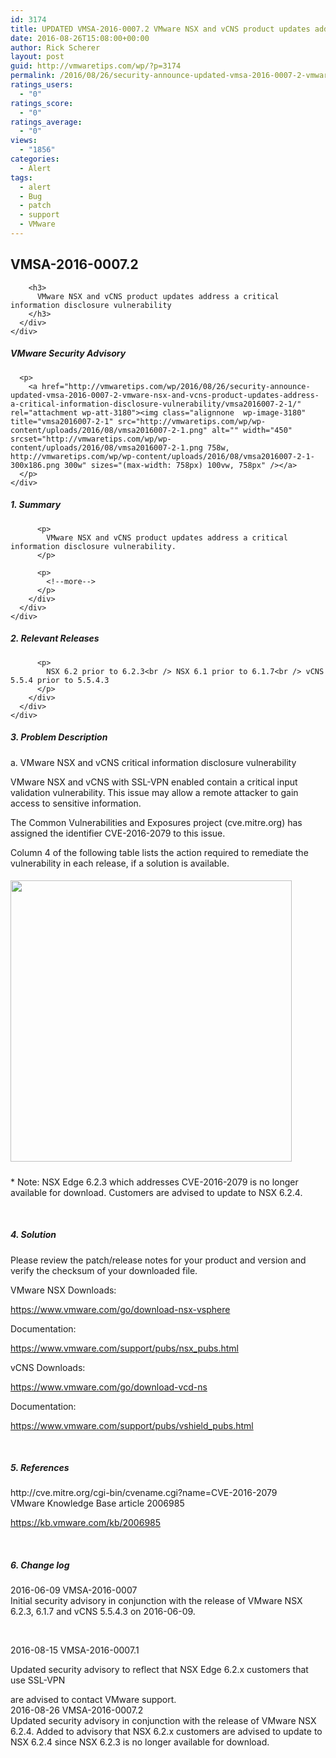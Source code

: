 ```yaml
---
id: 3174
title: UPDATED VMSA-2016-0007.2 VMware NSX and vCNS product updates address a critical information disclosure vulnerability
date: 2016-08-26T15:08:00+00:00
author: Rick Scherer
layout: post
guid: http://vmwaretips.com/wp/?p=3174
permalink: /2016/08/26/security-announce-updated-vmsa-2016-0007-2-vmware-nsx-and-vcns-product-updates-address-a-critical-information-disclosure-vulnerability/
ratings_users:
  - "0"
ratings_score:
  - "0"
ratings_average:
  - "0"
views:
  - "1856"
categories:
  - Alert
tags:
  - alert
  - Bug
  - patch
  - support
  - VMware
---
```

<div>
  <div>
    <div>
      <div>
        <h2>
          VMSA-2016-0007.2
        </h2>
        
        <h3>
          VMware NSX and vCNS product updates address a critical information disclosure vulnerability
        </h3>
      </div>
    </div>
  </div>
</div>

<div>
  <div id="columncontainer1columncontainercomparisontable">
    <div data-heading="headingOne">
      <h5>
        VMware Security Advisory
      </h5>
      
      <p>
        <a href="http://vmwaretips.com/wp/2016/08/26/security-announce-updated-vmsa-2016-0007-2-vmware-nsx-and-vcns-product-updates-address-a-critical-information-disclosure-vulnerability/vmsa2016007-2-1/" rel="attachment wp-att-3180"><img class="alignnone  wp-image-3180" title="vmsa2016007-2-1" src="http://vmwaretips.com/wp/wp-content/uploads/2016/08/vmsa2016007-2-1.png" alt="" width="450" srcset="http://vmwaretips.com/wp/wp-content/uploads/2016/08/vmsa2016007-2-1.png 758w, http://vmwaretips.com/wp/wp-content/uploads/2016/08/vmsa2016007-2-1-300x186.png 300w" sizes="(max-width: 758px) 100vw, 758px" /></a>
      </p>
    </div>
  </div>
</div>

<div>
  <div>
    <div>
      <div>
        <div>
          <h5>
            1. Summary
          </h5>
          
          <p>
            VMware NSX and vCNS product updates address a critical information disclosure vulnerability.
          </p>
          
          <p>
            <!--more-->
          </p>
        </div>
      </div>
    </div>
  </div>
</div>

<div>
  <div>
    <div>
      <div>
        <div>
          <h5>
            2. Relevant Releases
          </h5>
          
          <p>
            NSX 6.2 prior to 6.2.3<br /> NSX 6.1 prior to 6.1.7<br /> vCNS 5.5.4 prior to 5.5.4.3
          </p>
        </div>
      </div>
    </div>
  </div>
</div>

<div>
  <h5>
    3. Problem Description
  </h5>
  
  <p>
    a. VMware NSX and vCNS critical information disclosure vulnerability
  </p>
  
  <p>
    VMware NSX and vCNS with SSL-VPN enabled contain a critical input validation vulnerability. This issue may allow a remote attacker to gain access to sensitive information.
  </p>
  
  <p>
    The Common Vulnerabilities and Exposures project (cve.mitre.org) has assigned the identifier CVE-2016-2079 to this issue.
  </p>
  
  <p>
    Column 4 of the following table lists the action required to remediate the vulnerability in each release, if a solution is available.
  </p>
</div>

<div>
  <div id="columncontainer1columncontainercomparisontable_932357">
    <div>
      <div data-heading="headingOne">
        <h5>
          <a href="http://vmwaretips.com/wp/2016/08/26/security-announce-updated-vmsa-2016-0007-2-vmware-nsx-and-vcns-product-updates-address-a-critical-information-disclosure-vulnerability/vmsa2016007-2-2/" rel="attachment wp-att-3181"><img class="alignnone  wp-image-3181" title="vmsa2016007-2-2" src="http://vmwaretips.com/wp/wp-content/uploads/2016/08/vmsa2016007-2-2.png" alt="" width="450" srcset="http://vmwaretips.com/wp/wp-content/uploads/2016/08/vmsa2016007-2-2.png 773w, http://vmwaretips.com/wp/wp-content/uploads/2016/08/vmsa2016007-2-2-300x118.png 300w" sizes="(max-width: 773px) 100vw, 773px" /></a>
        </h5>
      </div>
    </div>
  </div>
</div>

<div>
  <p>
    * Note: NSX Edge 6.2.3 which addresses CVE-2016-2079 is no longer available for download. Customers are advised to update to NSX 6.2.4.
  </p>
  
  <p>
    &nbsp;
  </p>
  
  <h5>
    4. Solution
  </h5>
  
  <p>
    Please review the patch/release notes for your product and version and verify the checksum of your downloaded file.
  </p>
  
  <p>
    VMware NSX Downloads:
  </p>
  
  <p>
    <a href="https://www.vmware.com/go/download-nsx-vsphere" target="_blank">https://www.vmware.com/go/download-nsx-vsphere</a>
  </p>
  
  <p>
    Documentation:
  </p>
  
  <p>
    <a href="https://www.vmware.com/support/pubs/nsx_pubs.html" target="_blank">https://www.vmware.com/support/pubs/nsx_pubs.html</a>
  </p>
  
  <p>
    vCNS Downloads:
  </p>
  
  <p>
    <a href="https://www.vmware.com/go/download-vcd-ns" target="_blank">https://www.vmware.com/go/download-vcd-ns</a>
  </p>
  
  <p>
    Documentation:
  </p>
  
  <p>
    <a href="https://www.vmware.com/support/pubs/vshield_pubs.html" target="_blank">https://www.vmware.com/support/pubs/vshield_pubs.html</a>
  </p>
  
  <p>
    &nbsp;
  </p>
  
  <h5>
    5. References
  </h5>
  
  <p>
    <a name="&lpos=content_security : 235" href="http://cve.mitre.org/cgi-bin/cvename.cgi?name=CVE-2016-2079" target="_blank"></a>http://cve.mitre.org/cgi-bin/cvename.cgi?name=CVE-2016-2079<br /> VMware Knowledge Base article 2006985
  </p>
  
  <p>
    <a href="https://kb.vmware.com/kb/2006985">https://kb.vmware.com/kb/2006985</a>
  </p>
  
  <p>
    &nbsp;
  </p>
  
  <h5>
    6. Change log
  </h5>
  
  <p>
    2016-06-09 VMSA-2016-0007<br /> Initial security advisory in conjunction with the release of VMware NSX 6.2.3, 6.1.7 and vCNS 5.5.4.3 on 2016-06-09.
  </p>
  
  <p>
    &nbsp;
  </p>
  
  <p>
    2016-08-15 VMSA-2016-0007.1
  </p>
  
  <p>
    Updated security advisory to reflect that NSX Edge 6.2.x customers that use SSL-VPN
  </p>
  
  <p>
    are advised to contact VMware support.<br /> 2016-08-26 VMSA-2016-0007.2<br /> Updated security advisory in conjunction with the release of VMware NSX 6.2.4. Added to advisory that NSX 6.2.x customers are advised to update to NSX 6.2.4 since NSX 6.2.3 is no longer available for download.
  </p>
</div>